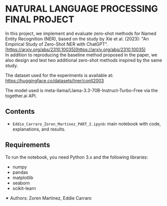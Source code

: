 # NATURAL LANGUAGE PROCESSING FINAL PROJECT

In this project, we implement and evaluate zero-shot methods for Named Entity Recognition (NER), based on the study by Xie et al. (2023): "An Empirical Study of Zero-Shot NER with ChatGPT". [https://arxiv.org/abs/2310.10035](https://arxiv.org/abs/2310.10035)
<br>
In addition to reproducing the baseline method proposed in the paper, we also design and test two additional zero-shot methods inspired by the same study.

The dataset used for the experiments is available at:
https://huggingface.co/datasets/tner/conll2003

The model used is meta-llama/Llama-3.3-70B-Instruct-Turbo-Free via the together.ai API.

## Contents
- `Eddie_Carraro_Zoren_Martinez_PART_2.ipynb`: main notebook with code, explanations, and results.

## Requirements
To run the notebook, you need Python 3.x and the following libraries:
- numpy
- pandas
- matplotlib
- seaborn
- scikit-learn

✦ Authors: Zoren Martinez, Eddie Carraro
